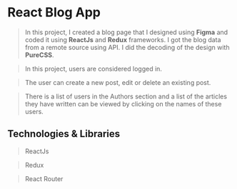 # React Blog App


> In this project, I created a blog page that I designed using <b>Figma</b> and coded it using <b>ReactJs</b> and <b>Redux</b> frameworks. I got the blog data from a remote source using API. I did the decoding of the design with <b>PureCSS</b>.

>In this project, users are considered logged in.

>The user can create a new post, edit or delete an existing post.

>There is a list of users in the Authors section and a list of the articles they have written can be viewed by clicking on the names of these users.


## Technologies & Libraries

> ReactJs

> Redux

> React Router